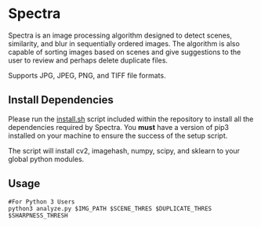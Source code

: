 # Spectra
Spectra is an image processing algorithm designed to detect scenes, similarity, and blur in sequentially ordered images. The algorithm is also capable of sorting images based on scenes and give suggestions to the user to review and perhaps delete duplicate files.

Supports JPG, JPEG, PNG, and TIFF file formats.

## Install Dependencies

Please run the [install.sh](https://github.com/nalinahuja22/spectra/blob/master/install.sh) script included within the repository to install all the dependencies required by Spectra. You **must** have a version of pip3 installed on your machine to ensure the success of the setup script.

The script will install cv2, imagehash, numpy, scipy, and sklearn to your global python modules.

## Usage
```
#For Python 3 Users
python3 analyze.py $IMG_PATH $SCENE_THRES $DUPLICATE_THRES $SHARPNESS_THRESH
```

